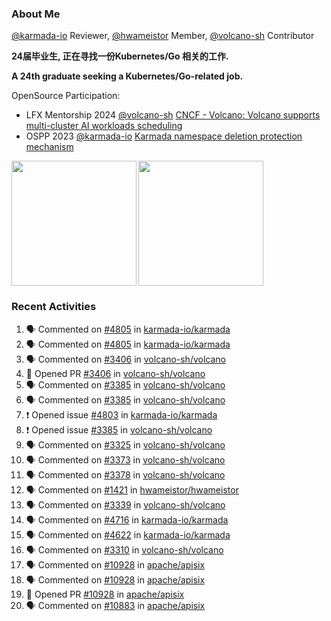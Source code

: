 ### About Me
[@karmada-io](https://github.com/karmada-io) Reviewer, [@hwameistor](https://github.com/hwameistor) Member, [@volcano-sh](https://github.com/volcano-sh) Contributor

**24届毕业生, 正在寻找一份Kubernetes/Go 相关的工作.**

**A 24th graduate seeking a Kubernetes/Go-related job.**

OpenSource Participation:
- LFX Mentorship 2024 [@volcano-sh](https://github.com/volcano-sh) [CNCF - Volcano: Volcano supports multi-cluster AI workloads scheduling](https://mentorship.lfx.linuxfoundation.org/project/132a4971-6969-4ca6-a695-783ece3ac768)
- OSPP 2023 [@karmada-io](https://github.com/karmada-io) [Karmada namespace deletion protection mechanism](https://summer-ospp.ac.cn/2023/org/prodetail/235c40372?lang=en&list=pro)

<div style="display: flex; gap: 3px;">
  <img height="200px" src="https://github-readme-stats.vercel.app/api?username=Vacant2333&show_icons=true&theme=flag-india&count_private=true&hide_rank=true&include_all_commits=true">
  <img height="200px" src="https://github-readme-stats.vercel.app/api/top-langs/?username=Vacant2333&layout=donut">
</div>

### Recent Activities
<!--START_SECTION:activity-->
1. 🗣 Commented on [#4805](https://github.com/karmada-io/karmada/issues/4805#issuecomment-2066930506) in [karmada-io/karmada](https://github.com/karmada-io/karmada)
2. 🗣 Commented on [#4805](https://github.com/karmada-io/karmada/issues/4805#issuecomment-2060272031) in [karmada-io/karmada](https://github.com/karmada-io/karmada)
3. 🗣 Commented on [#3406](https://github.com/volcano-sh/volcano/pull/3406#issuecomment-2051747764) in [volcano-sh/volcano](https://github.com/volcano-sh/volcano)
4. 💪 Opened PR [#3406](https://github.com/volcano-sh/volcano/pull/3406) in [volcano-sh/volcano](https://github.com/volcano-sh/volcano)
5. 🗣 Commented on [#3385](https://github.com/volcano-sh/volcano/issues/3385#issuecomment-2041765276) in [volcano-sh/volcano](https://github.com/volcano-sh/volcano)
6. 🗣 Commented on [#3385](https://github.com/volcano-sh/volcano/issues/3385#issuecomment-2041299534) in [volcano-sh/volcano](https://github.com/volcano-sh/volcano)
7. ❗ Opened issue [#4803](https://github.com/karmada-io/karmada/issues/4803) in [karmada-io/karmada](https://github.com/karmada-io/karmada)
8. ❗ Opened issue [#3385](https://github.com/volcano-sh/volcano/issues/3385) in [volcano-sh/volcano](https://github.com/volcano-sh/volcano)
9. 🗣 Commented on [#3325](https://github.com/volcano-sh/volcano/pull/3325#issuecomment-2030061276) in [volcano-sh/volcano](https://github.com/volcano-sh/volcano)
10. 🗣 Commented on [#3373](https://github.com/volcano-sh/volcano/issues/3373#issuecomment-2030011085) in [volcano-sh/volcano](https://github.com/volcano-sh/volcano)
11. 🗣 Commented on [#3378](https://github.com/volcano-sh/volcano/issues/3378#issuecomment-2029990510) in [volcano-sh/volcano](https://github.com/volcano-sh/volcano)
12. 🗣 Commented on [#1421](https://github.com/hwameistor/hwameistor/issues/1421#issuecomment-2020789779) in [hwameistor/hwameistor](https://github.com/hwameistor/hwameistor)
13. 🗣 Commented on [#3339](https://github.com/volcano-sh/volcano/pull/3339#issuecomment-2008741835) in [volcano-sh/volcano](https://github.com/volcano-sh/volcano)
14. 🗣 Commented on [#4716](https://github.com/karmada-io/karmada/pull/4716#issuecomment-2002443162) in [karmada-io/karmada](https://github.com/karmada-io/karmada)
15. 🗣 Commented on [#4622](https://github.com/karmada-io/karmada/pull/4622#issuecomment-1937043158) in [karmada-io/karmada](https://github.com/karmada-io/karmada)
16. 🗣 Commented on [#3310](https://github.com/volcano-sh/volcano/issues/3310#issuecomment-1935216842) in [volcano-sh/volcano](https://github.com/volcano-sh/volcano)
17. 🗣 Commented on [#10928](https://github.com/apache/apisix/pull/10928#issuecomment-1933499079) in [apache/apisix](https://github.com/apache/apisix)
18. 🗣 Commented on [#10928](https://github.com/apache/apisix/pull/10928#issuecomment-1933498159) in [apache/apisix](https://github.com/apache/apisix)
19. 💪 Opened PR [#10928](https://github.com/apache/apisix/pull/10928) in [apache/apisix](https://github.com/apache/apisix)
20. 🗣 Commented on [#10883](https://github.com/apache/apisix/pull/10883#issuecomment-1931380021) in [apache/apisix](https://github.com/apache/apisix)
<!--END_SECTION:activity-->
